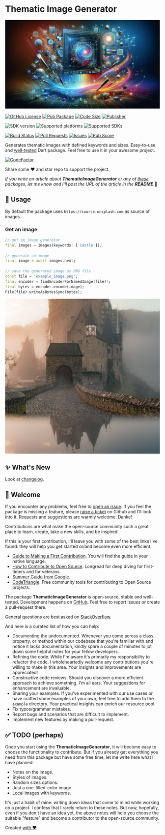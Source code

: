 # Thematic Image Generator

![Cover - Thematic Image Generator](https://raw.githubusercontent.com/signmotion/thematic_images/master/images/cover.webp)

[![GitHub License](https://img.shields.io/badge/license-MIT-blue.svg)](https://opensource.org/licenses/MIT)
[![Pub Package](https://img.shields.io/pub/v/thematic_images.svg?logo=dart&logoColor=00b9fc&color=blue)](https://pub.dartlang.org/packages/thematic_images)
[![Code Size](https://img.shields.io/github/languages/code-size/signmotion/thematic_images?logo=github&logoColor=white)](https://github.com/signmotion/thematic_images)
[![Publisher](https://img.shields.io/pub/publisher/thematic_images)](https://pub.dev/publishers/syrokomskyi.com)

![SDK version](https://badgen.net/pub/sdk-version/thematic_images)
![Supported platforms](https://badgen.net/pub/flutter-platform/thematic_images)
![Supported SDKs](https://badgen.net/pub/dart-platform/thematic_images)

[![Build Status](https://img.shields.io/github/actions/workflow/status/signmotion/thematic_images/dart-ci.yml?logo=github-actions&logoColor=white)](https://github.com/signmotion/thematic_images/actions)
[![Pull Requests](https://img.shields.io/github/issues-pr/signmotion/thematic_images?logo=github&logoColor=white)](https://github.com/signmotion/thematic_images/pulls)
[![Issues](https://img.shields.io/github/issues/signmotion/thematic_images?logo=github&logoColor=white)](https://github.com/signmotion/thematic_images/issues)
[![Pub Score](https://img.shields.io/pub/points/thematic_images?logo=dart&logoColor=00b9fc)](https://pub.dev/packages/thematic_images/score)

Generates thematic images with defined keywords and sizes.
Easy-to-use and [well-tested](https://github.com/signmotion/thematic_images/tree/master/test) Dart package.
Feel free to use it in your awesome project.

[![CodeFactor](https://codefactor.io/repository/github/signmotion/thematic_images/badge)](https://codefactor.io/repository/github/signmotion/thematic_images)

Share some ❤️ and star repo to support the project.

_If you write an article about **ThematicImageGenerator** or any of [these](https://pub.dev/packages?q=publisher%3Asyrokomskyi.com&sort=updated) packages, let me know and I'll post the URL of the article in the **README**_ 🤝

## 🚀 Usage

By default the package uses `https://source.unsplash.com` as source of images.

### Get an image

```dart
// get an image generator
final images = Images(keywords: ['castle']);

// generate an image
final image = await images.next;

// save the generated image as PNG file
const file = 'example_image.png';
final encoder = findEncoderForNamedImage(file)!;
final bytes = encoder.encode(image);
File(file).writeAsBytesSync(bytes);

```

![Output Castle - Thematic Images](https://raw.githubusercontent.com/signmotion/thematic_images/master/images/example_image.png)

## ✨ What's New

Look at [changelog](https://pub.dev/packages/thematic_images/changelog).

## 👋 Welcome

If you encounter any problems, feel free to [open an issue](https://github.com/signmotion/thematic_images/issues). If you feel the package is missing a feature, please [raise a ticket](https://github.com/signmotion/thematic_images/issues) on Github and I'll look into it. Requests and suggestions are warmly welcome. Danke!

Contributions are what make the open-source community such a great place to learn, create, take a new skills, and be inspired.

If this is your first contribution, I'll leave you with some of the best links I've found: they will help you get started or/and become even more efficient.

- [Guide to Making a First Contribution](https://github.com/firstcontributions/first-contributions). You will find the guide in your native language.
- [How to Contribute to Open Source](https://opensource.guide/how-to-contribute). Longread for deep diving for first-timers and for veterans.
- [Summer Guide from Google](https://youtu.be/qGTQ7dEZXZc).
- [CodeTriangle](https://codetriage.com). Free community tools for contributing to Open Source projects.

The package **ThematicImageGenerator** is open-source, stable and well-tested. Development happens on
[GitHub](https://github.com/signmotion/thematic_images). Feel free to report issues
or create a pull-request there.

General questions are best asked on
[StackOverflow](https://stackoverflow.com/questions/tagged/thematic_images).

And here is a curated list of how you can help:

- Documenting the undocumented. Whenever you come across a class, property, or method within our codebase that you're familiar with and notice it lacks documentation, kindly spare a couple of minutes to jot down some helpful notes for your fellow developers.
- Refining the code. While I'm aware it's primarily my responsibility to refactor the code, I wholeheartedly welcome any contributions you're willing to make in this area. Your insights and improvements are appreciated!
- Constructive code reviews. Should you discover a more efficient approach to achieve something, I'm all ears. Your suggestions for enhancement are invaluable.
- Sharing your examples. If you've experimented with our use cases or have crafted some examples of your own, feel free to add them to the `example` directory. Your practical insights can enrich our resource pool.
- Fix typos/grammar mistakes.
- Report bugs and scenarios that are difficult to implement.
- Implement new features by making a pull-request.

## ✅ TODO (perhaps)

Once you start using the **ThematicImageGenerator**, it will become easy to choose the functionality to contribute. But if you already get everything you need from this package but have some free time, let me write here what I have planned:

- Notes on the image.
- Styles of images.
- Random sizes options.
- Just a one-filled-color image.
- Local images with keywords.

It's just a habit of mine: writing down ideas that come to mind while working on a project. I confess that I rarely return to these notes. But now, hopefully, even if you don't have an idea yet, the above notes will help you choose the suitable "feature" and become a contributor to the open-source community.

Created [with ❤️](https://syrokomskyi.com)
